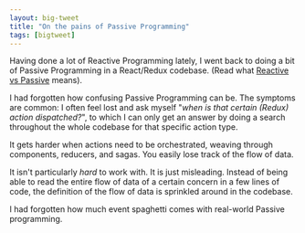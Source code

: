 ```yaml
---
layout: big-tweet
title: "On the pains of Passive Programming"
tags: [bigtweet]
---
```


Having done a lot of Reactive Programming lately, I went back to doing a bit of Passive Programming in a React/Redux codebase. (Read what [Reactive vs Passive](http://cycle.js.org/observables.html#reactive-programming) means).

I had forgotten how confusing Passive Programming can be. The symptoms are common: I often feel lost and ask myself "*when is that certain (Redux) action dispatched?*", to which I can only get an answer by doing a search throughout the whole codebase for that specific action type.

It gets harder when actions need to be orchestrated, weaving through components, reducers, and sagas. You easily lose track of the flow of data.

It isn't particularly *hard* to work with. It is just misleading. Instead of being able to read the entire flow of data of a certain concern in a few lines of code, the definition of the flow of data is sprinkled around in the codebase.

I had forgotten how much event spaghetti comes with real-world Passive programming.

